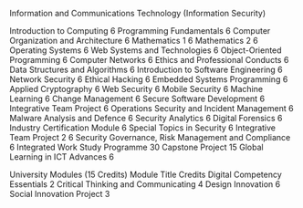 Information and Communications Technology (Information Security)

Introduction to Computing	6
Programming Fundamentals	6
Computer Organization and Architecture	6
Mathematics 1	6
Mathematics 2	6
Operating Systems	6
Web Systems and Technologies	6
Object-Oriented Programming	6
Computer Networks	6
Ethics and Professional Conducts	6
Data Structures and Algorithms	6
Introduction to Software Engineering	6
Network Security	6
Ethical Hacking	6
Embedded Systems Programming	6
Applied Cryptography	6
Web Security	6
Mobile Security	6
Machine Learning	6
Change Management	6
Secure Software Development	6
Integrative Team Project	6
Operations Security and Incident Management	6
Malware Analysis and Defence	6
Security Analytics	6
Digital Forensics	6
Industry Certification Module	6
Special Topics in Security	6
Integrative Team Project 2	6
Security Governance, Risk Management and Compliance	6
Integrated Work Study Programme	30
Capstone Project	15
Global Learning in ICT Advances 6


University Modules
(15 Credits)
Module Title	Credits
Digital Competency Essentials	2
Critical Thinking and Communicating	4
Design Innovation	6
Social Innovation Project	3
